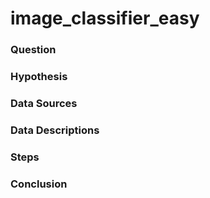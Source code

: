 # image_classifier_easy

### Question



### Hypothesis



### Data Sources



### Data Descriptions



### Steps



### Conclusion




